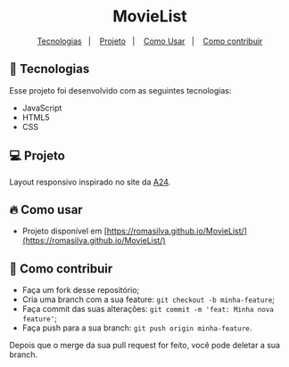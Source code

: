 <h1 align="center">
    MovieList
</h1>

<p align="center">
  <a href="#-tecnologias">Tecnologias</a>&nbsp;&nbsp;&nbsp;|&nbsp;&nbsp;&nbsp;
  <a href="#-projeto">Projeto</a>&nbsp;&nbsp;&nbsp;|&nbsp;&nbsp;&nbsp;
  <a href="#-como-usar">Como Usar</a>&nbsp;&nbsp;&nbsp;|&nbsp;&nbsp;&nbsp;
  <a href="#-como-contribuir">Como contribuir</a>
</p>






## 🚀 Tecnologias

Esse projeto foi desenvolvido com as seguintes tecnologias:

- JavaScript
- HTML5
- CSS

## 💻 Projeto

Layout responsivo inspirado no site da [A24](https://a24films.com/).

## 🔥 Como usar
- Projeto disponível em [https://romasilva.github.io/MovieList/](https://romasilva.github.io/MovieList/)
​

## 🤔 Como contribuir

- Faça um fork desse repositório;
- Cria uma branch com a sua feature: `git checkout -b minha-feature`;
- Faça commit das suas alterações: `git commit -m 'feat: Minha nova feature'`;
- Faça push para a sua branch: `git push origin minha-feature`.

Depois que o merge da sua pull request for feito, você pode deletar a sua branch.